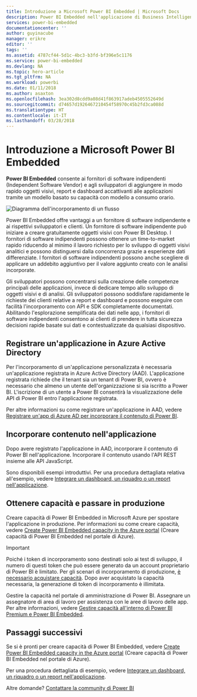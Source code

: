 ```yaml
---
title: Introduzione a Microsoft Power BI Embedded | Microsoft Docs
description: Power BI Embedded nell'applicazione di Business Intelligence
services: power-bi-embedded
documentationcenter: ''
author: guyinacube
manager: erikre
editor: ''
tags: ''
ms.assetid: 4787cf44-5d1c-4bc3-b3fd-bf396e5c1176
ms.service: power-bi-embedded
ms.devlang: NA
ms.topic: hero-article
ms.tgt_pltfrm: NA
ms.workload: powerbi
ms.date: 01/11/2018
ms.author: asaxton
ms.openlocfilehash: 3ea302d8cdd9a08d41f863917adeb4505552649d
ms.sourcegitcommit: d74657d1926467210454f58970c45b2fd3ca088d
ms.translationtype: HT
ms.contentlocale: it-IT
ms.lasthandoff: 03/28/2018
---
```

# <a name="get-started-with-microsoft-power-bi-embedded"></a>Introduzione a Microsoft Power BI Embedded

**Power BI Embedded** consente ai fornitori di software indipendenti (Independent Software Vendor) e agli sviluppatori di aggiungere in modo rapido oggetti visivi, report e dashboard accattivanti alle applicazioni tramite un modello basato su capacità con modello a consumo orario.

![Diagramma dell'incorporamento di un flusso](media/get-started/introduction.png)

Power BI Embedded offre vantaggi a un fornitore di software indipendente e ai rispettivi sviluppatori e clienti. Un fornitore di software indipendente può iniziare a creare gratuitamente oggetti visivi con Power BI Desktop. I fornitori di software indipendenti possono ottenere un time-to-market rapido riducendo al minimo il lavoro richiesto per lo sviluppo di oggetti visivi analitici e possono distinguersi dalla concorrenza grazie a esperienze dati differenziate. I fornitori di software indipendenti possono anche scegliere di applicare un addebito aggiuntivo per il valore aggiunto creato con le analisi incorporate.

Gli sviluppatori possono concentrarsi sulla creazione delle competenze principali delle applicazioni, invece di dedicare tempo allo sviluppo di oggetti visivi e di analisi. Gli sviluppatori possono soddisfare rapidamente le richieste dei clienti relative a report e dashboard e possono eseguire con facilità l'incorporamento con API e SDK completamente documentati. Abilitando l'esplorazione semplificata dei dati nelle app, i fornitori di software indipendenti consentono ai clienti di prendere in tutta sicurezza decisioni rapide basate sui dati e contestualizzate da qualsiasi dispositivo.

## <a name="register-an-application-within-azure-active-directory"></a>Registrare un'applicazione in Azure Active Directory

Per l'incorporamento di un'applicazione personalizzata è necessaria un'applicazione registrata in Azure Active Directory (AAD). L'applicazione registrata richiede che il tenant sia un tenant di Power BI, ovvero è necessario che almeno un utente dell'organizzazione si sia iscritto a Power BI. L'iscrizione di un utente a Power BI consentirà la visualizzazione delle API di Power BI entro l'applicazione registrata.

Per altre informazioni su come registrare un'applicazione in AAD, vedere [Registrare un'app di Azure AD per incorporare il contenuto di Power BI](https://powerbi.microsoft.com/documentation/powerbi-developer-register-app/).

## <a name="embed-content-in-your-application"></a>Incorporare contenuto nell'applicazione

Dopo avere registrato l'applicazione in AAD, incorporare il contenuto di Power BI nell'applicazione. Incorporare il contenuto usando l'API REST insieme alle API JavaScript.

Sono disponibili esempi introduttivi. Per una procedura dettagliata relativa all'esempio, vedere [Integrare un dashboard, un riquadro o un report nell'applicazione](https://powerbi.microsoft.com/documentation/powerbi-developer-embed-sample-app-owns-data/).

## <a name="get-capacity-and-move-to-production"></a>Ottenere capacità e passare in produzione

Creare capacità di Power BI Embedded in Microsoft Azure per spostare l'applicazione in produzione. Per informazioni su come creare capacità, vedere [Create Power BI Embedded capacity in the Azure portal](create-capacity.md) (Creare capacità di Power BI Embedded nel portale di Azure).

> [!IMPORTANT]
> Poiché i token di incorporamento sono destinati solo ai test di sviluppo, il numero di questi token che può essere generato da un account proprietario di Power BI è limitato. Per gli scenari di incorporamento di produzione, [è necessario acquistare capacità](https://docs.microsoft.com/power-bi/developer/embedded-faq#technical). Dopo aver acquistato la capacità necessaria, la generazione di token di incorporamento è illimitata.

Gestire la capacità nel portale di amministrazione di Power BI. Assegnare un assegnatore di area di lavoro per assistenza con le aree di lavoro delle app. Per altre informazioni, vedere [Gestire capacità all'interno di Power BI Premium e Power BI Embedded](https://powerbi.microsoft.com/documentation/powerbi-admin-premium-manage/).

## <a name="next-steps"></a>Passaggi successivi

Se si è pronti per creare capacità di Power BI Embedded, vedere [Create Power BI Embedded capacity in the Azure portal](create-capacity.md) (Creare capacità di Power BI Embedded nel portale di Azure).

Per una procedura dettagliata di esempio, vedere [Integrare un dashboard, un riquadro o un report nell'applicazione](https://powerbi.microsoft.com/documentation/powerbi-developer-embed-sample-app-owns-data/).

Altre domande? [Contattare la community di Power BI](http://community.powerbi.com/)
